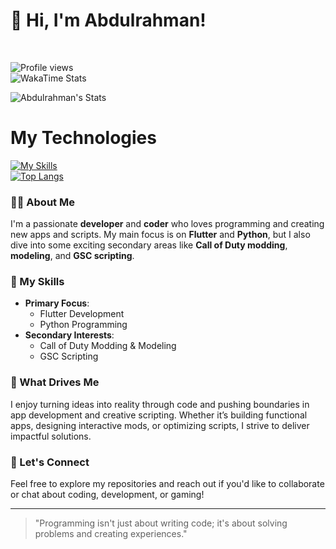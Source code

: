 # 👋 Hi, I'm Abdulrahman!
<br>

![Profile views](https://komarev.com/ghpvc/?username=3bdulra7manAmir)
<br>
![WakaTime Stats](https://github-readme-stats.vercel.app/api/wakatime?username=@ShadowCompany)
<br>

![Abdulrahman's Stats](https://github-readme-stats.vercel.app/api?username=3bdulra7manAmir&theme=github_dark&show_icons=true&hide_border=true&count_private=true)
<br>

# My Technologies
[![My Skills](https://skillicons.dev/icons?i=flutter,python,dart,cpp,java,androidstudio,firebase)](https://skillicons.dev)
<br>
[![Top Langs](https://github-readme-stats.vercel.app/api/top-langs/?username=abdulrahmanamir&theme=github_dark&layout=compact)](https://github.com/3bdulra7manAmir)


### 🧑‍💻 About Me
I'm a passionate **developer** and **coder** who loves programming and creating new apps and scripts. My main focus is on **Flutter** and **Python**, but I also dive into some exciting secondary areas like **Call of Duty modding**, **modeling**, and **GSC scripting**.

### 🔧 My Skills
- **Primary Focus**: 
  - Flutter Development
  - Python Programming
- **Secondary Interests**:
  - Call of Duty Modding & Modeling
  - GSC Scripting

### 🌟 What Drives Me
I enjoy turning ideas into reality through code and pushing boundaries in app development and creative scripting. Whether it’s building functional apps, designing interactive mods, or optimizing scripts, I strive to deliver impactful solutions.

### 💬 Let's Connect
Feel free to explore my repositories and reach out if you'd like to collaborate or chat about coding, development, or gaming!

---
> "Programming isn't just about writing code; it's about solving problems and creating experiences."
